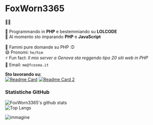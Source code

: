 # FoxWorn3365

🏳️‍🌈

🔭 Programmando in **PHP** e bestemmiando su **LOLCODE**<br>
🌱 Al momento sto imparando **PHP** e **JavaScript**<br>
<br>
💬 Fammi pure domande su PHP :D<br>
😄 Pronomi: `he/him`<br>
⚡ Fun fact: *Il mio server a Genova sta reggendo tipo 20 siti web in PHP*<br>
📧 Email: `me@fcosma.it`

**Sto lavorando su:**<br>
[![Readme Card](https://github-readme-stats.vercel.app/api/pin/?username=FoxWorn3365&repo=Cloud&title_color=fff&icon_color=79ff97&text_color=9f9f9f&bg_color=151515&show_owner=true)](https://github.com/FoxWorn3365/Cloud)
[![Readme Card 2](https://github-readme-stats.vercel.app/api/pin/?username=FoxWorn3365&repo=FoxCloud-Website&title_color=fff&icon_color=79ff97&text_color=9f9f9f&bg_color=151515&show_owner=true)](https://github.com/FoxWorn3365/FoxCloud-Website)

### Statistiche GitHub
![FoxWorn3365's github stats](https://github-readme-stats.vercel.app/api/?username=FoxWorn3365&show_icons=true&title_color=fff&icon_color=79ff97&text_color=9f9f9f&bg_color=151515)<br>
![Top Langs](https://github-readme-stats.vercel.app/api/top-langs/?username=FoxWorn3365&title_color=fff&icon_color=79ff97&text_color=9f9f9f&bg_color=151515)<br>


![immagine](https://camo.githubusercontent.com/d7d9f57cd5be65bdcdf414c5acaa13ec9a04b2d9085c881cc98915071de8ec24/68747470733a2f2f7379726d612e66636f736d612e69742f66696c652f7267625f6c65642f736166652f42454c4c495353494d492e706e67)
<!--
**FoxWorn3365/FoxWorn3365** is a ✨ _special_ ✨ repository because its `README.md` (this file) appears on your GitHub profile.

Here are some ideas to get you started:

- 🔭 I’m currently working on ...
- 🌱 I’m currently learning ...
- 👯 I’m looking to collaborate on ...
- 🤔 I’m looking for help with ...
- 💬 Ask me about ...
- 📫 How to reach me: ...
- 😄 Pronouns: ...
- ⚡ Fun fact: ...
-->
